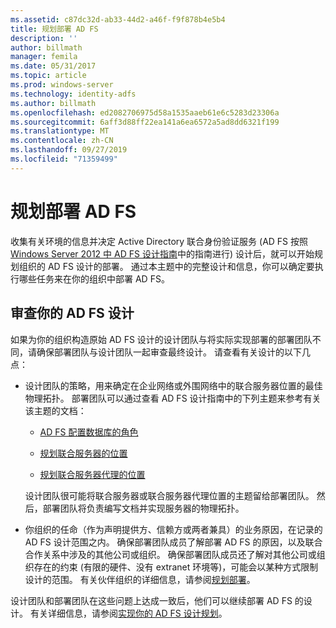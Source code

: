 ```yaml
---
ms.assetid: c87dc32d-ab33-44d2-a46f-f9f878b4e5b4
title: 规划部署 AD FS
description: ''
author: billmath
manager: femila
ms.date: 05/31/2017
ms.topic: article
ms.prod: windows-server
ms.technology: identity-adfs
ms.author: billmath
ms.openlocfilehash: ed2082706975d58a1535aaeb61e6c5283d23306a
ms.sourcegitcommit: 6aff3d88ff22ea141a6ea6572a5ad8dd6321f199
ms.translationtype: MT
ms.contentlocale: zh-CN
ms.lasthandoff: 09/27/2019
ms.locfileid: "71359499"
---
```

# <a name="planning-to-deploy-ad-fs"></a>规划部署 AD FS


收集有关环境的信息并决定 Active Directory 联合身份验证服务 \(AD FS 按照[Windows Server 2012 中 AD FS 设计指南](https://technet.microsoft.com/library/dd807036.aspx)中的指南进行\) 设计后，就可以开始规划组织的 AD FS 设计的部署。 通过本主题中的完整设计和信息，你可以确定要执行哪些任务来在你的组织中部署 AD FS。  
  
## <a name="reviewing-your-ad-fs-design"></a>审查你的 AD FS 设计  
如果为你的组织构造原始 AD FS 设计的设计团队与将实际实现部署的部署团队不同，请确保部署团队与设计团队一起审查最终设计。 请查看有关设计的以下几点：  
  
-   设计团队的策略，用来确定在企业网络或外围网络中的联合服务器位置的最佳物理拓扑。 部署团队可以通过查看 AD FS 设计指南中的下列主题来参考有关该主题的文档：  
  
    -   [AD FS 配置数据库的角色](../../ad-fs/technical-reference/The-Role-of-the-AD-FS-Configuration-Database.md)  
  
    -   [规划联合服务器的位置](https://technet.microsoft.com/library/dd807069.aspx)  
  
    -   [规划联合服务器代理的位置](https://technet.microsoft.com/library/dd807130.aspx)  
  
    设计团队很可能将联合服务器或联合服务器代理位置的主题留给部署团队。 然后，部署团队将负责编写文档并实现服务器的物理拓扑。  
  
-   你组织的任命（作为声明提供方、信赖方或两者兼具）的业务原因，在记录的 AD FS 设计范围之内。 确保部署团队成员了解部署 AD FS 的原因，以及联合合作关系中涉及的其他公司或组织。 确保部署团队成员还了解对其他公司或组织存在的约束 \(有限的硬件、没有 extranet 环境等\)，可能会以某种方式限制设计的范围。 有关伙伴组织的详细信息，请参阅[规划部署](https://technet.microsoft.com/library/dd807083.aspx)。  
  
设计团队和部署团队在这些问题上达成一致后，他们可以继续部署 AD FS 的设计。 有关详细信息，请参阅[实现你的 AD FS 设计规划](Implementing-Your-AD-FS-Design-Plan.md)。  
